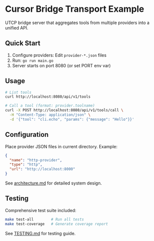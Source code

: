 # Cursor Bridge Transport Example

UTCP bridge server that aggregates tools from multiple providers into a unified API.

## Quick Start

1. Configure providers: Edit `provider-*.json` files
2. Run: `go run main.go`
3. Server starts on port 8080 (or set PORT env var)

## Usage

```bash
# List tools
curl http://localhost:8080/api/v1/tools

# Call a tool (format: provider.toolname)
curl -X POST http://localhost:8080/api/v1/tools/call \
  -H "Content-Type: application/json" \
  -d '{"tool": "cli.echo", "params": {"message": "Hello"}}'
```

## Configuration

Place provider JSON files in current directory. Example:
```json
{
  "name": "http-provider",
  "type": "http",
  "url": "http://localhost:8000"
}
```

See [architecture.md](architecture.md) for detailed system design.

## Testing

Comprehensive test suite included:
```bash
make test-all        # Run all tests
make test-coverage   # Generate coverage report
```

See [TESTING.md](TESTING.md) for testing guide.
